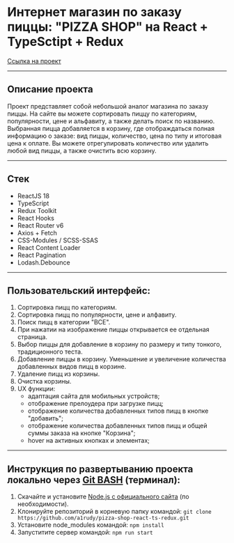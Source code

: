 # Интернет магазин по заказу пиццы: "PIZZA SHOP" на React + TypeSctipt + Redux

[Ссылка на проект](https://cheery-zabaione-3c2698.netlify.app)

------

## Описание проекта

Проект представляет собой небольшой аналог магазина по заказу пиццы. На сайте вы можете сортировать пиццу по категориям, популярности, цене и альфавиту, а также делать поиск по названию. Выбранная пицца добавляется в корзину, где отображдаться полная информацию о заказе: вид пиццы, количество, цена по типу и итоговая цена к оплате. Вы можете отрегулировать количество или удалить любой вид пиццы, а также очистить всю корзину.

------

## Стек

* ReactJS 18
* TypeScript
* Redux Toolkit
* React Hooks
* React Router v6
* Axios + Fetch
* CSS-Modules / SCSS-SSAS
* React Content Loader
* React Pagination
* Lodash.Debounce

------

## Пользовательский интерфейс:
1. Сортировка пицц по категориям.
2. Сортировка пицц по популярности, цене и алфавиту.
3. Поиск пицц в категории "ВСЕ".
4. При нажатии на изображение пиццы открывается ее отдельная страница.
5. Выбор пиццы для добавление в корзину по размеру и типу тонкого, традиционного теста.
6. Добавление пиццы в корзину. Уменьшение и увеличение количества добавленных видов пицц в корзине.
7. Удаление пицц из корзины.
8. Очистка корзины.
9. UX функции: 
    * адаптация сайта для мобильных устройств;
    * отображение прелоудера при загрузке пицц;
    * отображение количества добавленных типов пицц в кнопке "добавить";
    * отображение количества добавленных типов пицц и общей суммы заказа на кнопке "Корзина";
    * hover на активных кнопках и элементах;

------

## Инструкция по развертыванию проекта локально через [Git BASH](https://gitforwindows.org/) (терминал):

1. Скачайте и установите [Node.js с официального сайта](https://nodejs.org/en/download/) (по необходимости).
2. Клонируйте репозиторий в корневую папку командой:
   `git clone https://github.com/a1rudy/pizza-shop-react-ts-redux.git`
3. Установите node_modules командой:
   `npm install`
4. Запуститите сервер командой:
   `npm run start`  